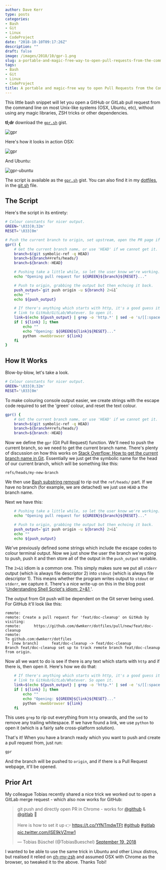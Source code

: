 ```yaml
---
author: Dave Kerr
type: posts
categories:
- Bash
- Git
- Linux
- CodeProject
date: "2018-10-10T09:17:26Z"
description: ""
draft: false
image: /images/2018/10/gpr-1.png
slug: a-portable-and-magic-free-way-to-open-pull-requests-from-the-command-line
tags:
- Bash
- Git
- Linux
- CodeProject
title: A portable and magic-free way to open Pull Requests from the Command Line
---
```



This little bash snippet will let you open a GitHub or GitLab pull request from the command line on most Unix-like systems (OSX, Ubuntu, etc), without using any magic libraries, ZSH tricks or other dependencies.

**tl;dr** download the [`gpr.sh`](https://gist.github.com/dwmkerr/bae3fdca2d7208ec5d0008911d79b47d) gist.

![gpr](images/gpr.png)

Here's how it looks in action OSX:

![gpr](images/gpr.gif)

And Ubuntu:

![gpr-ubuntu](images/gpr-ubuntu.gif)

The script is available as the [`gpr.sh`](https://gist.github.com/dwmkerr/bae3fdca2d7208ec5d0008911d79b47d) gist. You can also find it in my [dotfiles](https://github.com/dwmkerr/dotfiles), in the [git.sh](https://github.com/dwmkerr/dotfiles/blob/master/profile/git.sh) file.

## The Script

Here's the script in its entirety:

```bash
# Colour constants for nicer output.
GREEN='\033[0;32m'
RESET='\033[0m'

# Push the current branch to origin, set upstream, open the PR page if possible.
gpr() {
    # Get the current branch name, or use 'HEAD' if we cannot get it.
    branch=$(git symbolic-ref -q HEAD)
    branch=${branch##refs/heads/}
    branch=${branch:-HEAD}

    # Pushing take a little while, so let the user know we're working.
    echo "Opening pull request for ${GREEN}${branch}${RESET}..."

    # Push to origin, grabbing the output but then echoing it back.
    push_output=`git push origin -u ${branch} 2>&1`
    echo ""
    echo ${push_output}

    # If there's anything which starts with http, it's a good guess it'll be a
    # link to GitHub/GitLab/Whatever. So open it.
    link=$(echo ${push_output} | grep -o 'http.*' | sed -e 's/[[:space:]]*$//')
    if [ ${link} ]; then
        echo ""
        echo "Opening: ${GREEN}${link}${RESET}..."
        python -mwebbrowser ${link}
    fi
}
```

## How It Works

Blow-by-blow, let's take a look.

```bash
# Colour constants for nicer output.
GREEN='\033[0;32m'
RESET='\033[0m'
```

To make colouring console output easier, we create strings with the escape code required to set the 'green' colour, and reset the text colour.

```bash
gpr() {
    # Get the current branch name, or use 'HEAD' if we cannot get it.
    branch=$(git symbolic-ref -q HEAD)
    branch=${branch##refs/heads/}
    branch=${branch:-HEAD}
```

Now we define the `gpr` (Git Pull Request) function. We'll need to push the current branch, so we need to get the current branch name. There's plenty of discussion on how this works on [Stack Overflow: How to get the current branch name in Git](https://stackoverflow.com/questions/6245570/how-to-get-the-current-branch-name-in-git). Essentially we just get the symbolic name for the head of our current branch, which will be something like this:

```
refs/heads/my-new-branch
```

We then use [Bash substring removal](https://www.tldp.org/LDP/abs/html/string-manipulation.html) to rip out the `ref/heads/` part. If we have no branch (for example, we are detached) we just use `HEAD` a the branch name.

Next we have this:

```bash
    # Pushing take a little while, so let the user know we're working.
    echo "Opening pull request for ${GREEN}${branch}${RESET}..."

    # Push to origin, grabbing the output but then echoing it back.
    push_output=`git push origin -u ${branch} 2>&1`
    echo ""
    echo ${push_output}
```

We've previously defined some strings which include the escape codes to colour terminal output. Now we just show the user the branch we're going to push, push it and then store all of the output in the `push_output` variable.

The `2>&1` idiom is a common one. This simply makes sure we put all `stderr` output (which is always file descriptor 2) into `stdout` (which is always file descriptor 1). This means whether the program writes output to `stdout` or `stderr`, we capture it. There's a nice write-up on this in the blog post '[Understanding Shell Script's idiom: 2>&1
](https://www.brianstorti.com/understanding-shell-script-idiom-redirect/)'.

The output from Git push will be dependent on the Git server being used. For GitHub it'll look like this:

```
remote:
remote: Create a pull request for 'feat/doc-cleanup' on GitHub by visiting:
remote:      https://github.com/dwmkerr/dotfiles/pull/new/feat/doc-cleanup
remote:
To github.com:dwmkerr/dotfiles
 * [new branch]      feat/doc-cleanup -> feat/doc-cleanup
Branch feat/doc-cleanup set up to track remote branch feat/doc-cleanup from origin.
```

Now all we want to do is see if there is any text which starts with `http` and if there is, then open it. Here's how we do that:

```bash
    # If there's anything which starts with http, it's a good guess it'll be a
    # link to GitHub/GitLab/Whatever. So open it.
    link=$(echo ${push_output} | grep -o 'http.*' | sed -e 's/[[:space:]]*$//')
    if [ ${link} ]; then
        echo ""
        echo "Opening: ${GREEN}${link}${RESET}..."
        python -mwebbrowser ${link}
    fi
```

This uses `grep` to rip out everything from `http` onwards, and the `sed` to remove any trailing whitespace. If we have found a link, we use `python` to open it (which is a fairly safe cross-platform solution).

That's it! When you have a branch ready which you want to push and create a pull request from, just run:

```bash
gpr
```

And the branch will be pushed to `origin`, and if there is a Pull Request webpage, it'll be opened.

## Prior Art

My colleague Tobias recently shared a nice trick we worked out to open a GitLab merge request - which also now works for GitHub:

<blockquote class="twitter-tweet" data-lang="en"><p lang="en" dir="ltr">git push and directly open PR in Chrome - works for <a href="https://twitter.com/github?ref_src=twsrc%5Etfw">@github</a> &amp; <a href="https://twitter.com/gitlab?ref_src=twsrc%5Etfw">@gitlab</a> 🚀<br><br>Here is how to set it up 👉 <a href="https://t.co/YfNTmdwTFt">https://t.co/YfNTmdwTFt</a> <a href="https://twitter.com/hashtag/github?src=hash&amp;ref_src=twsrc%5Etfw">#github</a> <a href="https://twitter.com/hashtag/gitlab?src=hash&amp;ref_src=twsrc%5Etfw">#gitlab</a> <a href="https://t.co/ISE9kVZmw1">pic.twitter.com/ISE9kVZmw1</a></p>&mdash; Tobias Büschel (@TobiasBueschel) <a href="https://twitter.com/TobiasBueschel/status/1042452158430502915?ref_src=twsrc%5Etfw">September 19, 2018</a></blockquote>
<script async src="https://platform.twitter.com/widgets.js" charset="utf-8"></script>

I wanted to be able to use the same trick in Ubuntu and other Linux distros, but realised it relied on [oh-my-zsh](https://github.com/robbyrussell/oh-my-zsh) and assumed OSX with Chrome as the browser, so tweaked it to the above. Thanks Tobi!

